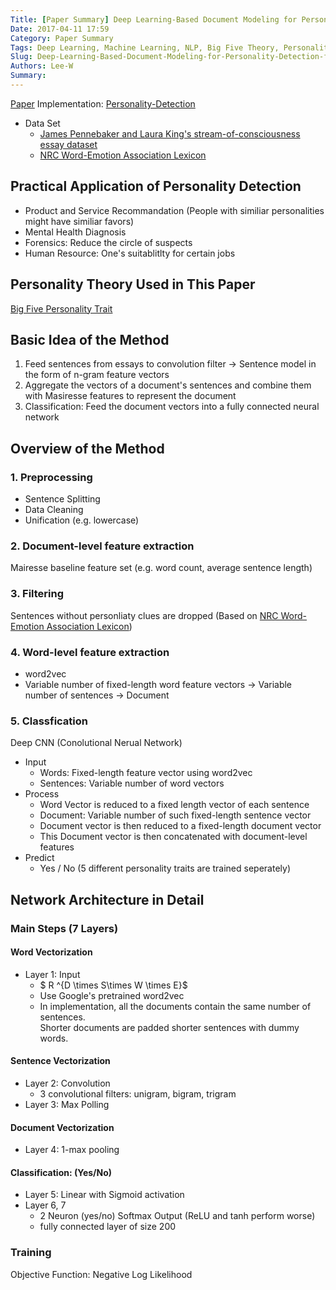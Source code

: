 ```yaml
---
Title: [Paper Summary] Deep Learning-Based Document Modeling for Personality Detection from Text
Date: 2017-04-11 17:59
Category: Paper Summary
Tags: Deep Learning, Machine Learning, NLP, Big Five Theory, Personality
Slug: Deep-Learning-Based-Document-Modeling-for-Personality-Detection-from-Text
Authors: Lee-W
Summary: 
---
```


[Paper](https://sentic.net/deep-learning-based-personality-detection.pdf)
Implementation: [Personality-Detection](https://github.com/SenticNet/Personality-Detection)

* Data Set
	* [James Pennebaker and Laura King's stream-of-consciousness essay dataset](http://mypersonality.org/wiki/doku.php?id=wcpr13)
	* [NRC Word-Emotion Association Lexicon](http://saifmohammad.com/WebPages/NRC-Emotion-Lexicon.htm)

<!--more-->

## Practical Application of Personality Detection
- Product and Service Recommandation (People with similiar personalities might have similiar favors)
- Mental Health Diagnosis
- Forensics: Reduce the circle of suspects
- Human Resource: One's suitablitlty for certain jobs

## Personality Theory Used in This Paper
[Big Five Personality Trait](https://en.wikipedia.org/wiki/Big_Five_personality_traits)

## Basic Idea of the Method
1. Feed sentences from essays to convolution filter → Sentence model in the form of n-gram feature vectors
2. Aggregate the vectors of a document's sentences and combine them with Masiresse features to represent the document
3. Classification: Feed the document vectors into a fully connected neural network

## Overview of the Method

### 1. Preprocessing
- Sentence Splitting
- Data Cleaning
- Unification (e.g. lowercase)

### 2. Document-level feature extraction
Mairesse baseline feature set (e.g. word count, average sentence length)

### 3. Filtering
Sentences without personliaty clues are dropped
(Based on [NRC Word-Emotion Association Lexicon](http://saifmohammad.com/WebPages/NRC-Emotion-Lexicon.htm))

### 4. Word-level feature extraction
- word2vec
- Variable number of fixed-length word feature vectors → Variable number of sentences → Document

### 5. Classfication
Deep CNN (Conolutional Nerual Network)

- Input
	- Words: Fixed-length feature vector using word2vec
	- Sentences: Variable number of word vectors
- Process
	- Word Vector is reduced to a fixed length vector of each sentence
	- Document: Variable number of such fixed-length sentence vector
	- Document vector is then reduced to a fixed-length document vector
	- This Document vector is then concatenated with document-level features
- Predict
	- Yes / No (5 different personality traits are trained seperately) 

## Network Architecture in Detail
### Main Steps (7 Layers)
#### Word Vectorization
* Layer 1: Input
	* $ R ^{D \times S\times W \times E}$ 
	* Use Google's pretrained word2vec
	* In implementation, all the documents contain the same number of sentences.  
	  Shorter documents are padded shorter sentences with dummy words.

#### Sentence Vectorization
* Layer 2: Convolution
	* 3 convolutional filters: unigram, bigram, trigram 
* Layer 3: Max Polling

#### Document Vectorization
* Layer 4: 1-max pooling

#### Classification: (Yes/No)
* Layer 5: Linear with Sigmoid activation
* Layer 6, 7
	* 2 Neuron (yes/no) Softmax Output (ReLU and tanh perform worse)
	* fully connected layer of size 200

### Training
Objective Function: Negative Log Likelihood


